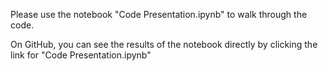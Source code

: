 Please use the notebook "Code Presentation.ipynb" to walk through the code. 

On GitHub, you can see the results of the notebook directly by clicking the link for "Code Presentation.ipynb"